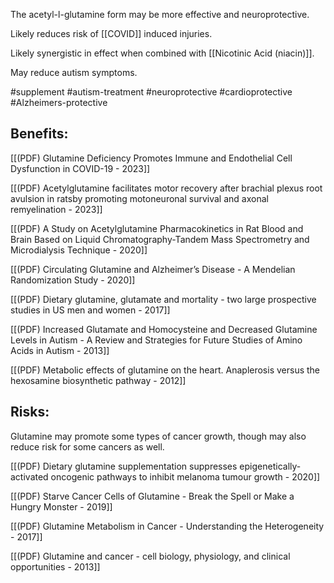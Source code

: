 
The acetyl-l-glutamine form may be more effective and neuroprotective. 

Likely reduces risk of [[COVID]] induced injuries.

Likely synergistic in effect when combined with [[Nicotinic Acid (niacin)]].

May reduce autism symptoms.

#supplement #autism-treatment #neuroprotective #cardioprotective #Alzheimers-protective

## Benefits:

[[(PDF) Glutamine Deficiency Promotes Immune and Endothelial Cell Dysfunction in COVID-19 - 2023]]

[[(PDF) Acetylglutamine facilitates motor recovery after brachial plexus root avulsion in ratsby promoting motoneuronal survival and axonal remyelination - 2023]]

[[(PDF) A Study on Acetylglutamine Pharmacokinetics in Rat Blood and Brain Based on Liquid Chromatography-Tandem Mass Spectrometry and Microdialysis Technique - 2020]]

[[(PDF) Circulating Glutamine and Alzheimer’s Disease - A Mendelian Randomization Study - 2020]]

[[(PDF) Dietary glutamine, glutamate and mortality - two large prospective studies in US men and women - 2017]]

[[(PDF) Increased Glutamate and Homocysteine and Decreased Glutamine Levels in Autism - A Review and Strategies for Future Studies of Amino Acids in Autism - 2013]]

[[(PDF) Metabolic effects of glutamine on the heart. Anaplerosis versus the hexosamine biosynthetic pathway - 2012]]

## Risks:

Glutamine may promote some types of cancer growth, though may also reduce risk for some cancers as well. 

[[(PDF) Dietary glutamine supplementation suppresses epigenetically-activated oncogenic pathways to inhibit melanoma tumour growth - 2020]]

[[(PDF) Starve Cancer Cells of Glutamine - Break the Spell or Make a Hungry Monster  - 2019]]

[[(PDF) Glutamine Metabolism in Cancer - Understanding the Heterogeneity - 2017]]

[[(PDF) Glutamine and cancer - cell biology, physiology, and clinical opportunities - 2013]]
